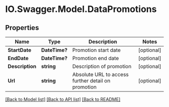 # IO.Swagger.Model.DataPromotions
## Properties

Name | Type | Description | Notes
------------ | ------------- | ------------- | -------------
**StartDate** | **DateTime?** | Promotion start date | [optional] 
**EndDate** | **DateTime?** | Promotion end date | [optional] 
**Description** | **string** | Description of promotion | [optional] 
**Url** | **string** | Absolute URL to access further detail on promotion | [optional] 

[[Back to Model list]](../README.md#documentation-for-models) [[Back to API list]](../README.md#documentation-for-api-endpoints) [[Back to README]](../README.md)

